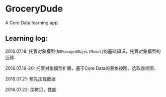 # GroceryDude
A Core Data learning app.

## Learning log:

2016.07.18: 托管对象模型(`NSManagedObjectModel`)的基础知识，托管对象模型的迁移.

2016.07.19-20: 托管对象模型扩展，基于Core Data的表格视图、选取器视图.

2016.07.21: 预先加载数据

2016.07.22: 深拷贝，性能